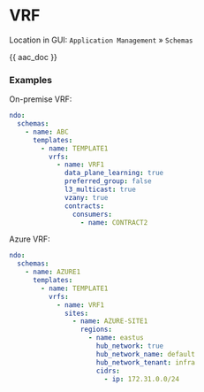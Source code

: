 # VRF

Location in GUI:
`Application Management` » `Schemas`

{{ aac_doc }}

### Examples

On-premise VRF:

```yaml
ndo:
  schemas:
    - name: ABC
      templates:
        - name: TEMPLATE1
          vrfs:
            - name: VRF1
              data_plane_learning: true
              preferred_group: false
              l3_multicast: true
              vzany: true
              contracts:
                consumers:
                  - name: CONTRACT2
```

Azure VRF:

```yaml
ndo:
  schemas:
    - name: AZURE1
      templates:
        - name: TEMPLATE1
          vrfs:
            - name: VRF1
              sites:
                - name: AZURE-SITE1
                  regions:
                    - name: eastus
                      hub_network: true
                      hub_network_name: default
                      hub_network_tenant: infra
                      cidrs:
                        - ip: 172.31.0.0/24
```

